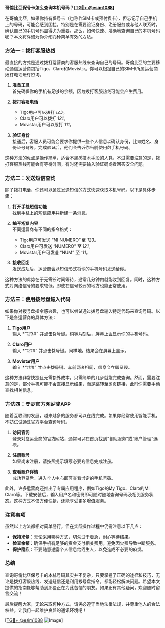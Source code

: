 **哥倫比亞保号卡怎么查询本机号码？[[TG💪+ @esim1088](https://t.me/s/esim1088)]**

在哥倫比亞，如果你持有保号卡（也称作SIM卡或预付费卡），但忘记了自己手机上的号码，可能会感到困扰。特别是在需要验证身份、注册服务或与他人联系时，确认自己的手机号码显得尤为重要。那么，如何快速、准确地查询自己的本机号码呢？本文将详细为你介绍几种简单有效的方法。

### 方法一：拨打客服热线

最直接的方式是通过拨打运营商的客服热线来查询自己的号码。哥倫比亞的主要移动通信运营商包括Tigo、Claro和Movistar。你可以根据自己的SIM卡所属运营商拨打电话进行咨询。

1. **准备工具**  
   首先确保你的手机有足够的余额，因为拨打客服热线可能会产生费用。
   
2. **拨打客服电话**  
   - Tigo用户可以拨打 *123*。
   - Claro用户可以拨打 *121*。
   - Movistar用户可以拨打 *111*。
   
3. **验证身份**  
   接通后，客服人员可能会要求你提供一些个人信息以确认身份，比如姓名、身份证号码等。完成验证后，他们会告诉你当前使用的手机号码。

这种方法的优点是操作简单，适合不熟悉技术手段的人群。不过需要注意的是，拨打客服热线可能会有等待时间，有时还需要输入验证码或者回答安全问题。

### 方法二：发送短信查询

除了拨打电话，你还可以通过发送短信的方式快速获取本机号码。以下是具体步骤：

1. **打开手机短信功能**  
   找到手机上的短信应用并新建一条消息。

2. **编写短信内容**  
   不同运营商有不同的指令格式：
   - Tigo用户可发送 “MI NUMERO” 至 *123*。
   - Claro用户可发送 “NUMERO” 至 *121*。
   - Movistar用户可发送 “NUM” 至 *111*。
   
3. **接收回复**  
   发送成功后，运营商会以短信形式将你的手机号码发送给你。

这种方法的优势在于无需长时间等待，通常几分钟内就能收到回复。同时，这种方式对网络信号的要求较低，即使在信号较弱的地方也能正常使用。

### 方法三：使用拨号盘输入代码

如果你对拨号盘指令感兴趣，也可以尝试通过拨号盘输入特定代码来查询号码。以下是各运营商的具体方法：

1. **Tigo用户**  
   输入 **“*123#”** 并点击拨号键。稍等片刻后，屏幕上会显示你的手机号码。

2. **Claro用户**  
   输入 **“*121#”** 并点击拨号键。同样地，结果会在屏幕上显示。

3. **Movistar用户**  
   输入 **“*111#”** 并点击拨号键。与前两者相同，信息会立即呈现。

这种方法非常快捷且无需额外成本，只需简单的几步就能完成查询。然而，需要注意的是，部分手机可能不会直接显示结果，而是跳转至网页链接，此时你需要手动查找相关信息。

### 方法四：登录官方网站或APP

随着互联网的发展，越来越多的服务都可以在线完成。如果你经常使用智能手机，不妨试试通过官方平台查询号码。

1. **访问官网**  
   登录对应运营商的官方网站，通常可以在首页找到“自助服务”或“账户管理”选项。

2. **注册账号**  
   如果尚未注册，请按照提示填写必要的信息完成注册。

3. **查看账户详情**  
   成功登录后，进入个人中心即可查看绑定的手机号码。

此外，许多运营商还推出了专属应用程序，例如Tigo的My Tigo、Claro的Mi Claro等。下载安装后，输入用户名和密码即可随时随地查询号码及相关服务状态。这种方式不仅方便快捷，还能享受更多增值服务。

### 注意事项

虽然以上方法都相对简单易行，但在实际操作过程中仍需注意以下几点：

- **保持冷静**：无论采用哪种方式，切勿过于着急，耐心等待结果。
- **检查余额**：确保手机有足够的资金支付相关费用，避免因欠费导致中断服务。
- **保护隐私**：不要随意透露个人信息给陌生人，以免造成不必要的麻烦。

### 总结

查询哥倫比亞保号卡的本机号码其实并不复杂，只要掌握了正确的途径和技巧，无论是拨打客服热线、发送短信还是利用拨号盘指令，都能轻松解决问题。希望本文提供的指南能够帮助到那些正在为此苦恼的朋友。如果还有其他疑问，欢迎随时留言交流！

最后提醒大家，无论采取何种方式，请务必遵守当地法律法规，并尊重他人的合法权益。让我们一起维护良好的通讯环境吧！

[[TG💪+ @esim1088](https://t.me/s/esim1088) ![Image](https://i.postimg.cc/4NQfJmqS/Snipaste-2025-05-13-00-14-12.png)]